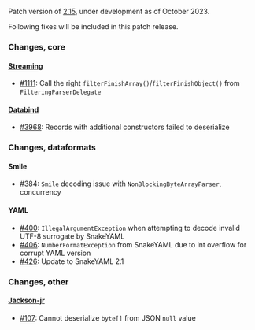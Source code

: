 Patch version of [2.15](Jackson-Release-2.15), under development as of October 2023.

Following fixes will be included in this patch release.

### Changes, core

#### [Streaming](../../jackson-core)

* [#1111](../../jackson-core/pull/1111): Call the right `filterFinishArray()`/`filterFinishObject()` from `FilteringParserDelegate`

#### [Databind](../../jackson-databind)

* [#3968](../../jackson-databind/issues/3968): Records with additional constructors failed to deserialize

### Changes, dataformats

#### Smile

* [#384](../../jackson-dataformats-binary/issues/384): `Smile` decoding issue with `NonBlockingByteArrayParser`, concurrency

#### YAML

* [#400](../../jackson-dataformats-text/issues/400): `IllegalArgumentException` when attempting to decode invalid UTF-8 surrogate by SnakeYAML
* [#406](../../jackson-dataformats-text/issues/406): `NumberFormatException` from SnakeYAML due to int overflow for corrupt YAML version
* [#426](../../jackson-dataformats-text/issues/426): Update to SnakeYAML 2.1

### Changes, other

#### [Jackson-jr](../../jackson-jr)

* [#107](../../jackson-jr/issues/107): Cannot deserialize `byte[]` from JSON `null` value


